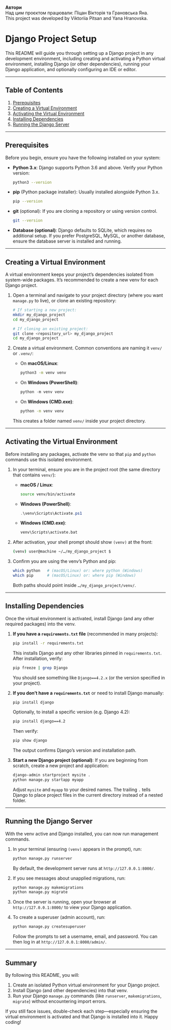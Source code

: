 **Автори**  
Над цим проєктом працювали: Піцан Вікторія та Грановська Яна.  
This project was developed by Viktoriia Pitsan and Yana Hranovska.

# Django Project Setup

This README will guide you through setting up a Django project in any development environment, including creating and activating a Python virtual environment, installing Django (or other dependencies), running your Django application, and optionally configuring an IDE or editor.

---

## Table of Contents

1. [Prerequisites](#prerequisites)
2. [Creating a Virtual Environment](#creating-a-virtual-environment)
3. [Activating the Virtual Environment](#activating-the-virtual-environment)
4. [Installing Dependencies](#installing-dependencies)
5. [Running the Django Server](#running-the-django-server)

---

## Prerequisites

Before you begin, ensure you have the following installed on your system:

* **Python 3.x**: Django supports Python 3.6 and above. Verify your Python version:

  ```bash
  python3 --version
  ```

* **pip** (Python package installer): Usually installed alongside Python 3.x.

  ```bash
  pip --version
  ```

* **git** (optional): If you are cloning a repository or using version control.

  ```bash
  git --version
  ```

* **Database (optional)**: Django defaults to SQLite, which requires no additional setup. If you prefer PostgreSQL, MySQL, or another database, ensure the database server is installed and running.

---

## Creating a Virtual Environment

A virtual environment keeps your project’s dependencies isolated from system-wide packages. It’s recommended to create a new venv for each Django project.

1. Open a terminal and navigate to your project directory (where you want `manage.py` to live), or clone an existing repository:

   ```bash
   # If starting a new project:
   mkdir my_django_project
   cd my_django_project

   # If cloning an existing project:
   git clone <repository_url> my_django_project
   cd my_django_project
   ```

2. Create a virtual environment. Common conventions are naming it `venv/` or `.venv/`:

   * On **macOS/Linux**:

     ```bash
     python3 -m venv venv
     ```
   * On **Windows (PowerShell)**:

     ```powershell
     python -m venv venv
     ```
   * On **Windows (CMD.exe)**:

     ```cmd
     python -m venv venv
     ```

   This creates a folder named `venv/` inside your project directory.

---

## Activating the Virtual Environment

Before installing any packages, activate the venv so that `pip` and `python` commands use this isolated environment.

1. In your terminal, ensure you are in the project root (the same directory that contains `venv/`):

   * **macOS / Linux**:

     ```bash
     source venv/bin/activate
     ```
   * **Windows (PowerShell)**:

     ```powershell
     .\venv\Scripts\Activate.ps1
     ```
   * **Windows (CMD.exe)**:

     ```cmd
     venv\Scripts\activate.bat
     ```

2. After activation, your shell prompt should show `(venv)` at the front:

   ```bash
   (venv) user@machine ~/…/my_django_project $
   ```

3. Confirm you are using the venv’s Python and pip:

   ```bash
   which python   # (macOS/Linux) or: where python (Windows)
   which pip      # (macOS/Linux) or: where pip (Windows)
   ```

   Both paths should point inside `…/my_django_project/venv/`.

---

## Installing Dependencies

Once the virtual environment is activated, install Django (and any other required packages) into the venv.

1. **If you have a `requirements.txt` file** (recommended in many projects):

   ```bash
   pip install -r requirements.txt
   ```

   This installs Django and any other libraries pinned in `requirements.txt`. After installation, verify:

   ```bash
   pip freeze | grep Django
   ```

   You should see something like `Django==4.2.x` (or the version specified in your project).

2. **If you don’t have a `requirements.txt`** or need to install Django manually:

   ```bash
   pip install django
   ```

   Optionally, to install a specific version (e.g. Django 4.2):

   ```bash
   pip install django==4.2
   ```

   Then verify:

   ```bash
   pip show django
   ```

   The output confirms Django’s version and installation path.

3. **Start a new Django project (optional)**: If you are beginning from scratch, create a new project and application:

   ```bash
   django-admin startproject mysite .
   python manage.py startapp myapp
   ```

   Adjust `mysite` and `myapp` to your desired names. The trailing `.` tells Django to place project files in the current directory instead of a nested folder.

---

## Running the Django Server

With the venv active and Django installed, you can now run management commands.

1. In your terminal (ensuring `(venv)` appears in the prompt), run:

   ```bash
   python manage.py runserver
   ```

   By default, the development server runs at `http://127.0.0.1:8000/`.

2. If you see messages about unapplied migrations, run:

   ```bash
   python manage.py makemigrations
   python manage.py migrate
   ```

3. Once the server is running, open your browser at `http://127.0.0.1:8000/` to view your Django application.

4. To create a superuser (admin account), run:

   ```bash
   python manage.py createsuperuser
   ```

   Follow the prompts to set a username, email, and password. You can then log in at `http://127.0.0.1:8000/admin/`.

---

## Summary

By following this README, you will:

1. Create an isolated Python virtual environment for your Django project.
2. Install Django (and other dependencies) into that venv.
3. Run your Django `manage.py` commands (like `runserver`, `makemigrations`, `migrate`) without encountering import errors.

If you still face issues, double-check each step—especially ensuring the virtual environment is activated and that Django is installed into it. Happy coding!

